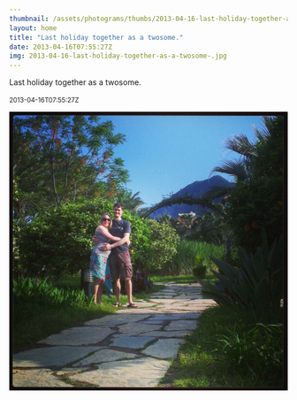 ```yaml
---
thumbnail: /assets/photograms/thumbs/2013-04-16-last-holiday-together-as-a-twosome-.jpg
layout: home
title: "Last holiday together as a twosome."
date: 2013-04-16T07:55:27Z
img: 2013-04-16-last-holiday-together-as-a-twosome-.jpg
---
```


Last holiday together as a twosome.

<small>2013-04-16T07:55:27Z</small>

![Last holiday together as a twosome.](2013-04-16-last-holiday-together-as-a-twosome-.jpg)
